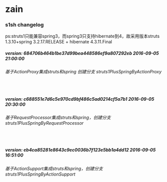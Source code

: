 
# zain

<h3>s1sh changelog</h3>
ps:struts1只能兼容spring3，而spring3只支持hibernate到4，故采用版本struts 1.3.10+spring 3.2.17.RELEASE + hibernate 4.3.11.Final

<h5>version: 684706b464b1be37d99bea448586ef9a807292eb 2016-09-05 21:00:00</h5>
<h6>基于ActionProxy集成struts和spring 创建分支 struts1PlusSpringByActionProxy</h6><br>

<h5>version: c688551e7d6c5e970cd9bf486c5ad0214cf5a7b1 2016-09-05 20:30:00</h5>
<h6>基于RequestProcessor集成struts和spring，创建分支 struts1PlusSpringByRequestProcessor</h6><br>

<h5>version: eb4ca85281e8643c9ec0036b7f123e5bb1a4dd12 2016-09-05 16:51:00</h5>
<h6>基于ActionSupport集成struts和spring，创建分支 struts1PlusSpringByActionSupport</h6><br>
